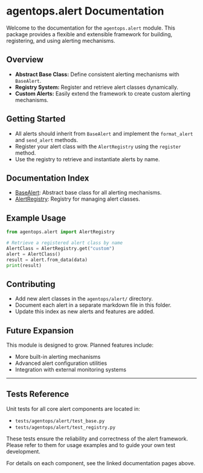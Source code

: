 # agentops.alert Documentation

Welcome to the documentation for the `agentops.alert` module. This package provides a flexible and extensible framework for building, registering, and using alerting mechanisms.

## Overview

- **Abstract Base Class:** Define consistent alerting mechanisms with `BaseAlert`.
- **Registry System:** Register and retrieve alert classes dynamically.
- **Custom Alerts:** Easily extend the framework to create custom alerting mechanisms.

## Getting Started

- All alerts should inherit from `BaseAlert` and implement the `format_alert` and `send_alert` methods.
- Register your alert class with the `AlertRegistry` using the `register` method.
- Use the registry to retrieve and instantiate alerts by name.

## Documentation Index

- [BaseAlert](./base.md): Abstract base class for all alerting mechanisms.
- [AlertRegistry](./registry.md): Registry for managing alert classes.

## Example Usage

```python
from agentops.alert import AlertRegistry

# Retrieve a registered alert class by name
AlertClass = AlertRegistry.get("custom")
alert = AlertClass()
result = alert.from_data(data)
print(result)
```

## Contributing

- Add new alert classes in the `agentops/alert/` directory.
- Document each alert in a separate markdown file in this folder.
- Update this index as new alerts and features are added.

## Future Expansion

This module is designed to grow. Planned features include:

- More built-in alerting mechanisms
- Advanced alert configuration utilities
- Integration with external monitoring systems

---

## Tests Reference

Unit tests for all core alert components are located in:

- `tests/agentops/alert/test_base.py`
- `tests/agentops/alert/test_registry.py`

These tests ensure the reliability and correctness of the alert framework. Please refer to them for usage examples and to guide your own test development.

For details on each component, see the linked documentation pages above.
